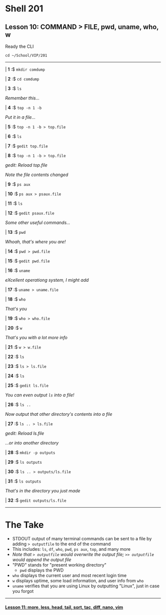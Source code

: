 # Shell 201
## Lesson 10: COMMAND > FILE, pwd, uname, who, w

Ready the CLI

`cd ~/School/VIP/201`

___

| **1** :$ `mkdir comdump`

| **2** :$ `cd comdump`

| **3** :$ `ls`

*Remember this...*

| **4** :$ `top -n 1 -b`

*Put it in a file...*

| **5** :$ `top -n 1 -b > top.file`

| **6** :$ `ls`

| **7** :$ `gedit top.file`

| **8** :$ `top -n 1 -b > top.file`

*gedit: Reload top.file*

*Note the file contents changed*

| **9** :$ `ps aux`

| **10** :$ `ps aux > psaux.file`

| **11** :$ `ls`

| **12** :$ `gedit psaux.file`

*Some other useful commands...*

| **13** :$ `pwd`

*Whoah, that's where you are!*

| **14** :$ `pwd > pwd.file`

| **15** :$ `gedit pwd.file`

| **16** :$ `uname`

*eXcellent operationg system, I might add*

| **17** :$ `uname > uname.file`

| **18** :$ `who`

*That's you*

| **19** :$ `who > who.file`

| **20** :$ `w`

*That's you with a lot more info*

| **21** :$ `w > w.file`

| **22** :$ `ls`

| **23** :$ `ls > ls.file`

| **24** :$ `ls`

| **25** :$ `gedit ls.file`

*You can even output `ls` into a file!*

| **26** :$ `ls ..`

*Now output that other directory's contents into a file*

| **27** :$ `ls .. > ls.file`

*gedit: Reload ls.file*

*...or into another directory*

| **28** :$ `mkdir -p outputs`

| **29** :$ `ls outputs`

| **30** :$ `ls .. > outputs/ls.file`

| **31** :$ `ls outputs`

*That's in the directory you just made*

| **32** :$ `gedit outputs/ls.file`

___

# The Take

- STDOUT output of many terminal commands can be sent to a file by adding `> outputfile` to the end of the command
 - This includes: `ls`, `df`, `who`, `pwd`, `ps aux`, `top`, and many more
- *Note that `> outputfile` would overwrite the output file; `>> outputfile` would append the output file*
- "PWD" stands for "present working directory"
  - `pwd` displays the PWD
- `who` displays the current user and most recent login time
- `w` displays uptime, some load information, and user info from `who`
- `uname` verifies that you are using Linux by outputting "Linux", just in case you forgot

___

#### [Lesson 11: more, less, head, tail, sort, tac, diff, nano, vim](https://github.com/inkVerb/vip/blob/master/201-shell/Lesson-11.md)
